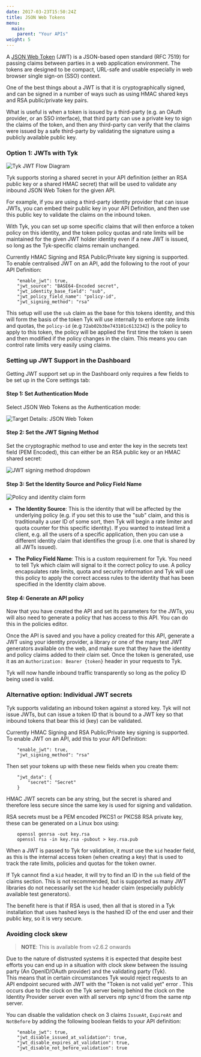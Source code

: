 ```yaml
---
date: 2017-03-23T15:50:24Z
title: JSON Web Tokens
menu:
  main:
    parent: "Your APIs"
weight: 5 
---
```


A [JSON Web Token][1] (JWT) is a JSON-based open standard (RFC 7519) for passing claims between parties in a web application environment. The tokens are designed to be compact, URL-safe and usable especially in web browser single sign-on (SSO) context.

One of the best things about a JWT is that it is cryptographically signed, and can be signed in a number of ways such as using HMAC shared keys and RSA public/private key pairs.

What is useful is when a token is issued by a third-party (e.g. an OAuth provider, or an SSO interface), that third party can use a private key to sign the claims of the token, and then any third-party can verify that the claims were issued by a safe third-party by validating the signature using a publicly available public key.

### Option 1: JWTs with Tyk

![Tyk JWT Flow Diagram][2]

Tyk supports storing a shared secret in your API definition (either an RSA public key or a shared HMAC secret) that will be used to validate any inbound JSON Web Token for the given API.

For example, if you are using a third-party identity provider that can issue JWTs, you can embed their public key in your API Definition, and then use this public key to validate the claims on the inbound token.

With Tyk, you can set up some specific claims that will then enforce a token policy on this identity, and the token policy quotas and rate limits will be maintained for the given JWT holder identity even if a new JWT is issued, so long as the Tyk-specific claims remain unchanged.

Currently HMAC Signing and RSA Public/Private key signing is supported. To enable centralised JWT on an API, add the following to the root of your API Definition:

```{.copyWrapper}
    "enable_jwt": true,
    "jwt_source": "BASE64-Encoded secret",
    "jwt_identity_base_field": "sub",
    "jwt_policy_field_name": "policy-id",
    "jwt_signing_method": "rsa"
```

This setup will use the `sub` claim as the base for this tokens identity, and this will form the basis of the token Tyk will use internally to enforce rate limits and quotas, the `policy-id` (e.g `72ab02b3be743101c6132342`) is the policy to apply to this token, the policy will be applied the first time the token is seen and then modified if the policy changes in the claim. This means you can control rate limits very easily using claims.

### Setting up JWT Support in the Dashboard

Getting JWT support set up in the Dashboard only requires a few fields to be set up in the Core settings tab:

#### Step 1: Set Authentication Mode

Select JSON Web Tokens as the Authentication mode:

![Target Details: JSON Web Token][3]

#### Step 2: Set the JWT Signing Method

Set the cryptographic method to use and enter the key in the secrets text field (PEM Encoded), this can either be an RSA public key or an HMAC shared secret:

![JWT signing method dropdown][4]

#### Step 3: Set the Identity Source and Policy Field Name

![Policy and identity claim form][5]

*   **The Identity Source**: This is the identity that will be affected by the underlying policy (e.g. if you set this to use the "sub" claim, and this is traditionally a user ID of some sort, then Tyk will begin a rate limiter and quota counter for this specific identity). If you wanted to instead limit a client, e.g. all the users of a specific application, then you can use a different identity claim that identifies the group (i.e. one that is shared by all JWTs issued).

*   **The Policy Field Name**: This is a custom requirement for Tyk. You need to tell Tyk which claim will signal to it the correct policy to use. A policy encapsulates rate limits, quota and security information and Tyk will use this policy to apply the correct access rules to the identity that has been specified in the Identity claim above.

#### Step 4: Generate an API policy

Now that you have created the API and set its parameters for the JWTs, you will also need to generate a policy that has access to this API. You can do this in the policies editor.

Once the API is saved and you have a policy created for this API, generate a JWT using your identity provider, a library or one of the many test JWT generators available on the web, and make sure that they have the identity and policy claims added to their claim set. Once the token is generated, use it as an `Authorization: Bearer {token}` header in your requests to Tyk.

Tyk will now handle inbound traffic transparently so long as the policy ID being used is valid.

### Alternative option: Individual JWT secrets

Tyk supports validating an inbound token against a stored key. Tyk will not issue JWTs, but can issue a token ID that is bound to a JWT key so that inbound tokens that bear this id (key) can be validated.

Currently HMAC Signing and RSA Public/Private key signing is supported. To enable JWT on an API, add this to your API Definition:

```{.copyWrapper}
    "enable_jwt": true,
    "jwt_signing_method": "rsa"
```

Then set your tokens up with these new fields when you create them:

```{.copyWrapper}
    "jwt_data": {
        "secret": "Secret"
    }
```
    

HMAC JWT secrets can be any string, but the secret is shared and therefore less secure since the same key is used for signing and validation.

RSA secrets must be a PEM encoded PKCS1 or PKCS8 RSA private key, these can be generated on a Linux box using:

```{.copyWrapper}
    openssl genrsa -out key.rsa 
    openssl rsa -in key.rsa -pubout > key.rsa.pub
```

When a JWT is passed to Tyk for validation, it *must* use the `kid` header field, as this is the internal access token (when creating a key) that is used to track the rate limits, policies and quotas for the token owner.

If Tyk cannot find a `kid` header, it will try to find an ID in the `sub` field of the claims section. This is not recommended, but is supported as many JWT libraries do not necessarily set the `kid` header claim (especially publicly available test generators).

The benefit here is that if RSA is used, then all that is stored in a Tyk installation that uses hashed keys is the hashed ID of the end user and their public key, so it is very secure.

### Avoiding clock skew

> **NOTE**: This is available from v2.6.2 onwards

Due to the nature of distrusted systems it is expected that despite best efforts you can end up in a situation with clock skew between the issuing party (An OpenID/OAuth provider) and the validating party (Tyk).  
This means that in certain circumstances Tyk would reject requests to an API endpoint secured with JWT with the "Token is not valid yet" error . This occurs due to the clock on the Tyk server being behind the clock on the Identity Provider server even with all servers ntp sync'd from the same ntp server.

You can disable the validation check on 3 claims `IssueAt`, `ExpireAt` and `NotBefore` by adding the following boolean fields to your API definition:

```{.copyWrapper}
    "enable_jwt": true,
    "jwt_disable_issued_at_validation": true,
    "jwt_disable_expires_at_validation": true,
    "jwt_disable_not_before_validation": true
```
 

 [1]: http://jwt.io/introduction/
 [2]: /docs/img/diagrams/jwt2.png
 [3]: /docs/img/dashboard/system-management/jwt_auth_2.5.png
 [4]: /docs/img/dashboard/system-management/jwt_sign_2.5.png
 [5]: /docs/img/dashboard/system-management/jwt_claim_2.5.png

